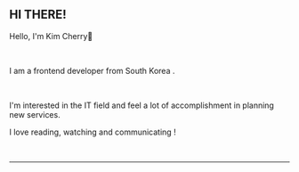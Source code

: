 ## HI THERE! 

 Hello, I'm Kim Cherry🍒

<br>

I am a frontend developer from South Korea . 

<br>

I'm interested in the IT field and feel a lot of accomplishment in planning new services.

I love reading, watching and communicating !


<br>
<hr>
